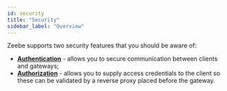 ```yaml
---
id: security
title: "Security"
sidebar_label: "Overview"
---
```


Zeebe supports two security features that you should be aware of:

- **[Authentication](authentication)** - allows you to secure communication between clients and gateways;
- **[Authorization](authorization)** - allows you to supply access credentials to the client so these can be validated by a reverse proxy placed before the gateway.
